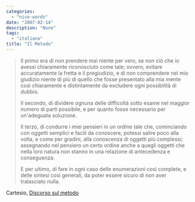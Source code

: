 ```yaml
---
categories:
  - "nice-words"
date: "2007-02-14"
description: "None"
tags:
  - "italiano"
title: "Il Metodo"
---
```


> Il primo era di non prendere mai niente per vero, se non ciò che io avessi
> chiaramente riconosciuto come tale; ovvero, evitare accuratamente la fretta e
> il pregiudizio, e di non comprendere nel mio giudizio niente di più di quello
> che fosse presentato alla mia mente così chiaramente e distintamente da
> escludere ogni possibilità di dubbio.
> 
> Il secondo, di dividere ognuna delle difficoltà sotto esame nel maggior
> numero di parti possibile, e per quanto fosse necessario per un'adeguata
> soluzione.
> 
> Il terzo, di condurre i miei pensieri in un ordine tale che, cominciando
> con oggetti semplici e facili da conoscere, potessi salire poco alla volta, e
> come per gradini, alla conoscenza di oggetti più complessi; assegnando nel
> pensiero un certo ordine anche a quegli oggetti che nella loro natura non
> stanno in una relazione di antecedenza e conseguenza.
> 
> E per ultimo, di fare in ogni caso delle enumerazioni così complete, e
> delle sintesi così generali, da poter essere sicuro di non aver tralasciato
> nulla.

Cartesio, [Discorso sul metodo][1]

   [1]: http://it.wikisource.org/wiki/Discorso_sul_metodo (Discorso sul metodo)
